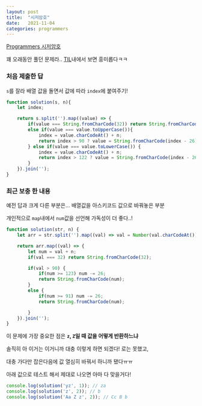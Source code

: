 ```yaml
---
layout: post
title:  "시저암호"
date:   2021-11-04
categories: programmers
---
```

[Programmers 시저암호](https://programmers.co.kr/learn/courses/30/lessons/12926?language=javascript)

꽤 오래동안 풀던 문제라.. [TIL](https://github.com/ppotatoG/TIL/tree/master/programmers/12926)내에서 보면 흥미롭다ㅋㅋ

### 처음 제출한 답

`s`를 잘라 배열 값을 돌면서 값에 따라 `index`에 붙여주기!
```js
function solution(s, n){
    let index;

    return s.split('').map((value) => {
        if(value === String.fromCharCode(32)) return String.fromCharCode(32)
        else if(value === value.toUpperCase()){
            index = value.charCodeAt() + n;
            return index > 90 ? value = String.fromCharCode(index - 26) :  value = String.fromCharCode(index);
        } else if(value === value.toLowerCase()) {
            index = value.charCodeAt() + n;
            return index > 122 ? value = String.fromCharCode(index - 26) :  value = String.fromCharCode(index);
        }
    }).join('');
}
```

### 최근 보충 한 내용

예전 답과 크게 다른 부분은... 배열값을 아스키코드 값으로 바꿔놓은 부분

개인적으로 `map`내에서 `num`값을 선언해 가독성이 더 좋다..!
```js
function solution(str, n) {
    let arr = str.split('').map((val) => val = Number(val.charCodeAt()));

    return arr.map((val) => {
        let num = val + n;
        if(val === 32) return String.fromCharCode(32);

        if(val > 90) {
            if(num >= 123) num -= 26;
            return String.fromCharCode(num);
        }
        else {
            if(num >= 91) num -= 26;
            return String.fromCharCode(num);

        }
    }).join('');
}
```
이 문제에 가장 중요한 점은 **`z`, `Z`일 때 값을 어떻게 반환하느냐**

솔직히 아 이거는 이거니까 대충 이렇게 하면 되겠다! 로는 못했고,

대충 가다만 잡은다음에 값 열심히 바꿔서 하니까 됐다ㅠㅠ

아래 값으로 테스트 해서 제대로 나오면 아마 다 맞을거다!
```js
console.log(solution('yz', 1)); // za
console.log(solution('z', 2)); // b
console.log(solution('Aa Z z', 2)); // Cc B b
```